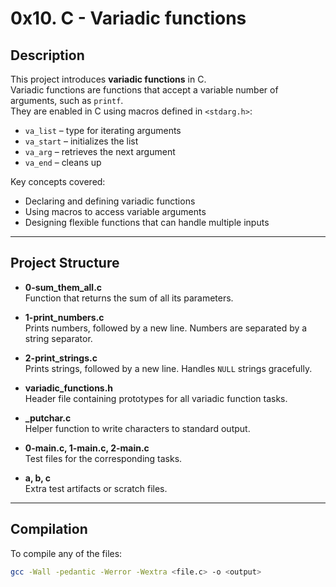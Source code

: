 # 0x10. C - Variadic functions

## Description
This project introduces **variadic functions** in C.  
Variadic functions are functions that accept a variable number of arguments, such as `printf`.  
They are enabled in C using macros defined in `<stdarg.h>`:
- `va_list` – type for iterating arguments
- `va_start` – initializes the list
- `va_arg` – retrieves the next argument
- `va_end` – cleans up

Key concepts covered:
- Declaring and defining variadic functions
- Using macros to access variable arguments
- Designing flexible functions that can handle multiple inputs

---

## Project Structure

- **0-sum_them_all.c**  
  Function that returns the sum of all its parameters.

- **1-print_numbers.c**  
  Prints numbers, followed by a new line. Numbers are separated by a string separator.

- **2-print_strings.c**  
  Prints strings, followed by a new line. Handles `NULL` strings gracefully.

- **variadic_functions.h**  
  Header file containing prototypes for all variadic function tasks.

- **_putchar.c**  
  Helper function to write characters to standard output.

- **0-main.c, 1-main.c, 2-main.c**  
  Test files for the corresponding tasks.

- **a, b, c**  
  Extra test artifacts or scratch files.

---

## Compilation

To compile any of the files:

```bash
gcc -Wall -pedantic -Werror -Wextra <file.c> -o <output>
